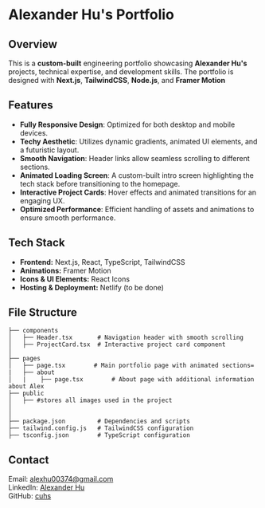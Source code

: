# Alexander Hu's Portfolio

## Overview
This is a **custom-built** engineering portfolio showcasing **Alexander Hu's** projects, technical expertise, and development skills. The portfolio is designed with **Next.js**, **TailwindCSS**, **Node.js**, and **Framer Motion**

## Features
- **Fully Responsive Design**: Optimized for both desktop and mobile devices.
- **Techy Aesthetic**: Utilizes dynamic gradients, animated UI elements, and a futuristic layout.
- **Smooth Navigation**: Header links allow seamless scrolling to different sections.
- **Animated Loading Screen**: A custom-built intro screen highlighting the tech stack before transitioning to the homepage.
- **Interactive Project Cards**: Hover effects and animated transitions for an engaging UX.
- **Optimized Performance**: Efficient handling of assets and animations to ensure smooth performance.

## Tech Stack
- **Frontend:** Next.js, React, TypeScript, TailwindCSS
- **Animations:** Framer Motion
- **Icons & UI Elements:** React Icons
- **Hosting & Deployment:** Netlify (to be done)

## File Structure
```
├── components
│   ├── Header.tsx       # Navigation header with smooth scrolling
│   ├── ProjectCard.tsx  # Interactive project card component
│
├── pages
│   ├── page.tsx        # Main portfolio page with animated sections=
|   ├── about
│   |    ├── page.tsx        # About page with additional information about Alex
├── public
│   ├── #stores all images used in the project
│
│
├── package.json         # Dependencies and scripts
├── tailwind.config.js   # TailwindCSS configuration
├── tsconfig.json        # TypeScript configuration
```


## Contact
Email: alexhu00374@gmail.com  
LinkedIn: [Alexander Hu](https://www.linkedin.com/in/alex-hu374/)  
GitHub: [cuhs](https://github.com/cuhs)

